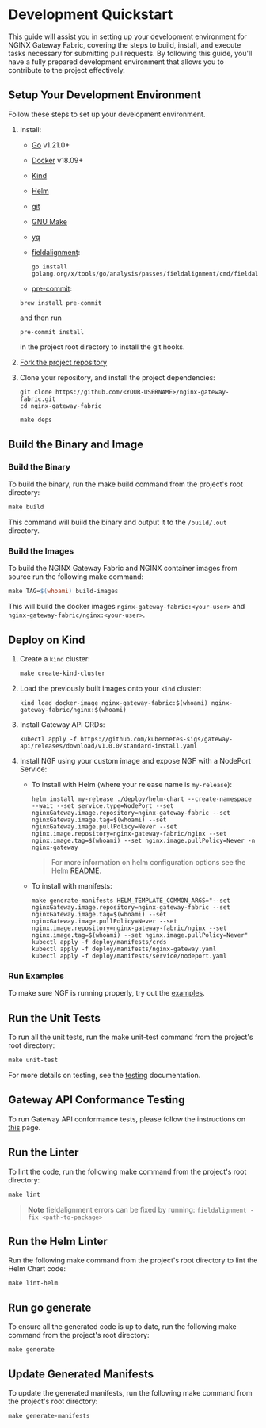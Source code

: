 # Development Quickstart

This guide will assist you in setting up your development environment for NGINX Gateway Fabric, covering the steps
to build, install, and execute tasks necessary for submitting pull requests. By following this guide, you'll have a
fully prepared development environment that allows you to contribute to the project effectively.

## Setup Your Development Environment

Follow these steps to set up your development environment.

1. Install:
    - [Go](https://golang.org/doc/install) v1.21.0+
    - [Docker](https://docs.docker.com/get-docker/) v18.09+
    - [Kind](https://kind.sigs.k8s.io/docs/user/quick-start/)
    - [Helm](https://helm.sh/docs/intro/quickstart/#install-helm)
    - [git](https://git-scm.com/)
    - [GNU Make](https://www.gnu.org/software/software.html)
    - [yq](https://github.com/mikefarah/yq/#install)
    - [fieldalignment](https://pkg.go.dev/golang.org/x/tools/go/analysis/passes/fieldalignment):

      ```shell
      go install golang.org/x/tools/go/analysis/passes/fieldalignment/cmd/fieldalignment@latest
      ```

    - [pre-commit](https://pre-commit.com/#install):

     ```shell
     brew install pre-commit
     ```

     and then run

     ```shell
     pre-commit install
     ```

     in the project root directory to install the git hooks.

2. [Fork the project repository](https://github.com/nginxinc/nginx-gateway-fabric/fork)
3. Clone your repository, and install the project dependencies:

   ```shell
   git clone https://github.com/<YOUR-USERNAME>/nginx-gateway-fabric.git
   cd nginx-gateway-fabric
   ```

   ```makefile
   make deps
   ```

## Build the Binary and Image

### Build the Binary

To build the binary, run the make build command from the project's root directory:

```makefile
make build
```

This command will build the binary and output it to the `/build/.out` directory.

### Build the Images

To build the NGINX Gateway Fabric and NGINX container images from source run the following make command:

```makefile
make TAG=$(whoami) build-images
```

This will build the docker images `nginx-gateway-fabric:<your-user>` and `nginx-gateway-fabric/nginx:<your-user>`.

## Deploy on Kind

1. Create a `kind` cluster:

   ```makefile
   make create-kind-cluster
   ```

2. Load the previously built images onto your `kind` cluster:

   ```shell
   kind load docker-image nginx-gateway-fabric:$(whoami) nginx-gateway-fabric/nginx:$(whoami)
   ```

3. Install Gateway API CRDs:

   ```shell
   kubectl apply -f https://github.com/kubernetes-sigs/gateway-api/releases/download/v1.0.0/standard-install.yaml
   ```

4. Install NGF using your custom image and expose NGF with a NodePort Service:

   - To install with Helm (where your release name is `my-release`):

      ```shell
      helm install my-release ./deploy/helm-chart --create-namespace --wait --set service.type=NodePort --set nginxGateway.image.repository=nginx-gateway-fabric --set nginxGateway.image.tag=$(whoami) --set nginxGateway.image.pullPolicy=Never --set nginx.image.repository=nginx-gateway-fabric/nginx --set nginx.image.tag=$(whoami) --set nginx.image.pullPolicy=Never -n nginx-gateway
      ```

      > For more information on helm configuration options see the Helm [README](../../deploy/helm-chart/README.md).

   - To install with manifests:

      ```shell
      make generate-manifests HELM_TEMPLATE_COMMON_ARGS="--set nginxGateway.image.repository=nginx-gateway-fabric --set nginxGateway.image.tag=$(whoami) --set nginxGateway.image.pullPolicy=Never --set nginx.image.repository=nginx-gateway-fabric/nginx --set nginx.image.tag=$(whoami) --set nginx.image.pullPolicy=Never"
      kubectl apply -f deploy/manifests/crds
      kubectl apply -f deploy/manifests/nginx-gateway.yaml
      kubectl apply -f deploy/manifests/service/nodeport.yaml
      ```

### Run Examples

To make sure NGF is running properly, try out the [examples](/examples).

## Run the Unit Tests

To run all the unit tests, run the make unit-test command from the project's root directory:

```makefile
make unit-test
```

For more details on testing, see the [testing](/docs/developer/testing.md) documentation.

## Gateway API Conformance Testing

To run Gateway API conformance tests, please follow the instructions on [this](/conformance/README.md) page.

## Run the Linter

To lint the code, run the following make command from the project's root directory:

```makefile
make lint
```

> **Note**
> fieldalignment errors can be fixed by running: `fieldalignment -fix <path-to-package>`

## Run the Helm Linter

Run the following make command from the project's root directory to lint the Helm Chart code:

```shell
make lint-helm
```

## Run go generate

To ensure all the generated code is up to date, run the following make command from the project's root directory:

```shell
make generate
```

## Update Generated Manifests

To update the generated manifests, run the following make command from the project's root directory:

```shell
make generate-manifests
```
